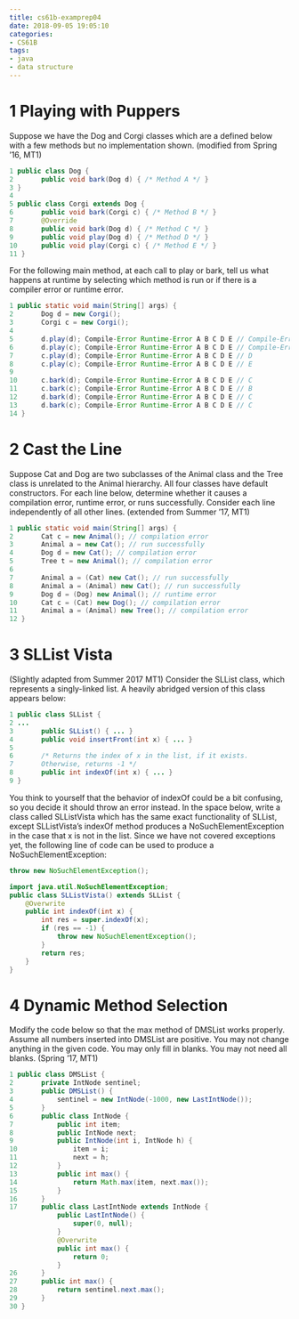```yaml
---
title: cs61b-examprep04
date: 2018-09-05 19:05:10
categories:
- CS61B
tags:
- java
- data structure
---
```


# 1 Playing with Puppers
Suppose we have the Dog and Corgi classes which are a defined below with a few
methods but no implementation shown. (modified from Spring ’16, MT1)
```java
1 public class Dog {
2       public void bark(Dog d) { /* Method A */ }
3 }
4
5 public class Corgi extends Dog {
6       public void bark(Corgi c) { /* Method B */ }
7       @Override
8       public void bark(Dog d) { /* Method C */ }
9       public void play(Dog d) { /* Method D */ }
10      public void play(Corgi c) { /* Method E */ }
11 }
```
<!-- more -->
For the following main method, at each call to play or bark, tell us what happens at
runtime by selecting which method is run or if there is a compiler error or runtime
error.
```java
1 public static void main(String[] args) {
2       Dog d = new Corgi();
3       Corgi c = new Corgi();
4
5       d.play(d); Compile-Error Runtime-Error A B C D E // Compile-Error
6       d.play(c); Compile-Error Runtime-Error A B C D E // Compile-Error
7       c.play(d); Compile-Error Runtime-Error A B C D E // D
8       c.play(c); Compile-Error Runtime-Error A B C D E // E
9
10      c.bark(d); Compile-Error Runtime-Error A B C D E // C
11      c.bark(c); Compile-Error Runtime-Error A B C D E // B
12      d.bark(d); Compile-Error Runtime-Error A B C D E // C
13      d.bark(c); Compile-Error Runtime-Error A B C D E // C
14 }
```
# 2 Cast the Line
Suppose Cat and Dog are two subclasses of the Animal class and the Tree class is
unrelated to the Animal hierarchy. All four classes have default constructors. For
each line below, determine whether it causes a compilation error, runtime error, or
runs successfully. Consider each line independently of all other lines. (extended
from Summer ’17, MT1)
```java
1 public static void main(String[] args) {
2       Cat c = new Animal(); // compilation error
3       Animal a = new Cat(); // run successfully
4       Dog d = new Cat(); // compilation error
5       Tree t = new Animal(); // compilation error
6
7       Animal a = (Cat) new Cat(); // run successfully
8       Animal a = (Animal) new Cat(); // run successfully
9       Dog d = (Dog) new Animal(); // runtime error
10      Cat c = (Cat) new Dog(); // compilation error
11      Animal a = (Animal) new Tree(); // compilation error
12 }
```
# 3 SLList Vista
(Slightly adapted from Summer 2017 MT1) Consider the SLList class, which represents
a singly-linked list. A heavily abridged version of this class appears below:
```java
1 public class SLList {
2 ...
3       public SLList() { ... }
4       public void insertFront(int x) { ... }
5
6       /* Returns the index of x in the list, if it exists.
7       Otherwise, returns -1 */
8       public int indexOf(int x) { ... }
9 }
```
You think to yourself that the behavior of indexOf could be a bit confusing, so you
decide it should throw an error instead. In the space below, write a class called
SLListVista which has the same exact functionality of SLList, except SLListVista’s
indexOf method produces a NoSuchElementException in the case that x is not in
the list.
Since we have not covered exceptions yet, the following line of code can be used to
produce a NoSuchElementException:
```java
throw new NoSuchElementException();

import java.util.NoSuchElementException;
public class SLListVista() extends SLList {
    @Overwrite
    public int indexOf(int x) {
        int res = super.indexOf(x);
        if (res == -1) {
            throw new NoSuchElementException();
        }
        return res;
    }
}
```
# 4 Dynamic Method Selection
Modify the code below so that the max method of DMSList works properly. Assume
all numbers inserted into DMSList are positive. You may not change anything in
the given code. You may only fill in blanks. You may not need all blanks. (Spring
’17, MT1)
```java
1 public class DMSList {
2       private IntNode sentinel;
3       public DMSList() {
4           sentinel = new IntNode(-1000, new LastIntNode());
5       }
6       public class IntNode {
7           public int item;
8           public IntNode next;
9           public IntNode(int i, IntNode h) {
10              item = i;
11              next = h;
12          }
13          public int max() {
14              return Math.max(item, next.max());
15          }
16      }
17      public class LastIntNode extends IntNode {
            public LastIntNode() {
                super(0, null);
            }
            @Overwrite
            public int max() {
                return 0;
            }
26      }
27      public int max() {
28          return sentinel.next.max();
29      }
30 }
